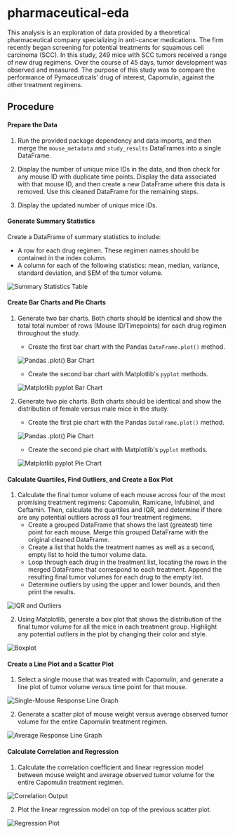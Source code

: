 # pharmaceutical-eda
This analysis is an exploration of data provided by a theoretical pharmaceutical company specializing in anti-cancer medications. The firm recently began screening for potential treatments for squamous cell carcinoma (SCC). In this study, 249 mice with SCC tumors received a range of new drug regimens. Over the course of 45 days, tumor development was observed and measured. The purpose of this study was to compare the performance of Pymaceuticals’ drug of interest, Capomulin, against the other treatment regimens.

## Procedure

#### Prepare the Data
1. Run the provided package dependency and data imports, and then merge the `mouse_metadata` and `study_results` DataFrames into a single DataFrame.

2. Display the number of unique mice IDs in the data, and then check for any mouse ID with duplicate time points. Display the data associated with that mouse ID, and then create a new DataFrame where this data is removed. Use this cleaned DataFrame for the remaining steps.

3. Display the updated number of unique mice IDs.

#### Generate Summary Statistics
Create a DataFrame of summary statistics to include:
- A row for each drug regimen. These regimen names should be contained in the index column.
- A column for each of the following statistics: mean, median, variance, standard deviation, and SEM of the tumor volume.

![Summary Statistics Table](images/summary_stats.png)

#### Create Bar Charts and Pie Charts
1. Generate two bar charts. Both charts should be identical and show the total total number of rows (Mouse ID/Timepoints) for each drug regimen throughout the study.
    - Create the first bar chart with the Pandas `DataFrame.plot()` method.

    ![Pandas `.plot()` Bar Chart](images/pandas_bar.png)

    - Create the second bar chart with Matplotlib's `pyplot` methods.

    ![Matplotlib `pyplot` Bar Chart](images/matplotlib_bar.png)

2. Generate two pie charts. Both charts should be identical and show the distribution of female versus male mice in the study.
    - Create the first pie chart with the Pandas `DataFrame.plot()` method.

    ![Pandas `.plot()` Pie Chart](images/pandas_pie.png)

    - Create the second pie chart with Matplotlib's `pyplot` methods.

    ![Matplotlib `pyplot` Pie Chart](images/matplotlib_pie.png)

#### Calculate Quartiles, Find Outliers, and Create a Box Plot
1. Calculate the final tumor volume of each mouse across four of the most promising treatment regimens: Capomulin, Ramicane, Infubinol, and Ceftamin. Then, calculate the quartiles and IQR, and determine if there are any potential outliers across all four treatment regimens.
    - Create a grouped DataFrame that shows the last (greatest) time point for each mouse. Merge this grouped DataFrame with the original cleaned DataFrame.
    - Create a list that holds the treatment names as well as a second, empty list to hold the tumor volume data.
    - Loop through each drug in the treatment list, locating the rows in the merged DataFrame that correspond to each treatment. Append the resulting final tumor volumes for each drug to the empty list.
    - Determine outliers by using the upper and lower bounds, and then print the results.

![IQR and Outliers](images/iqr_outliers.png)

2. Using Matplotlib, generate a box plot that shows the distribution of the final tumor volume for all the mice in each treatment group. Highlight any potential outliers in the plot by changing their color and style.

![Boxplot](images/boxplot.png)

#### Create a Line Plot and a Scatter Plot
1. Select a single mouse that was treated with Capomulin, and generate a line plot of tumor volume versus time point for that mouse.

![Single-Mouse Response Line Graph](images/single-mouse_response.png)

2. Generate a scatter plot of mouse weight versus average observed tumor volume for the entire Capomulin treatment regimen.

![Average Response Line Graph](images/average_response.png)

#### Calculate Correlation and Regression
1. Calculate the correlation coefficient and linear regression model between mouse weight and average observed tumor volume for the entire Capomulin treatment regimen.

![Correlation Output](images/correlation.png)

2. Plot the linear regression model on top of the previous scatter plot.

![Regression Plot](images/regression.png)